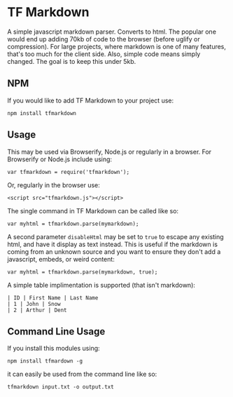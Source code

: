 # TF Markdown

A simple javascript markdown parser. Converts to html. The popular one would end up adding 70kb of code to the browser (before uglify or compression). For large projects, where markdown is one of many features, that's too much for the client side. Also, simple code means simply changed. The goal is to keep this under 5kb.

## NPM

If you would like to add TF Markdown to your project use:

	npm install tfmarkdown

## Usage

This may be used via Browserify, Node.js or regularly in a browser. For Browserify or Node.js include using:

	var tfmarkdown = require('tfmarkdown'); 

Or, regularly in the browser use:

	<script src="tfmarkdown.js"></script>

The single command in TF Markdown can be called like so:

	var myhtml = tfmarkdown.parse(mymarkdown);
	
A second parameter `disableHtml` may be set to `true` to escape any existing html, and have it display as text instead. This is useful if the markdown is coming from an unknown source and you want to ensure they don't add a javascript, embeds, or weird content:

	var myhtml = tfmarkdown.parse(mymarkdown, true);

A simple table implimentation is supported (that isn't markdown):

	| ID | First Name | Last Name
	| 1 | John | Snow
	| 2 | Arthur | Dent

## Command Line Usage

If you install this modules using:

	npm install tfmardown -g
	
it can easily be used from the command line like so:

	tfmarkdown input.txt -o output.txt
